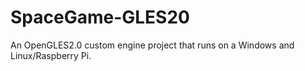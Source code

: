 # SpaceGame-GLES20
An OpenGLES2.0 custom engine project that runs on a Windows and Linux/Raspberry Pi.
